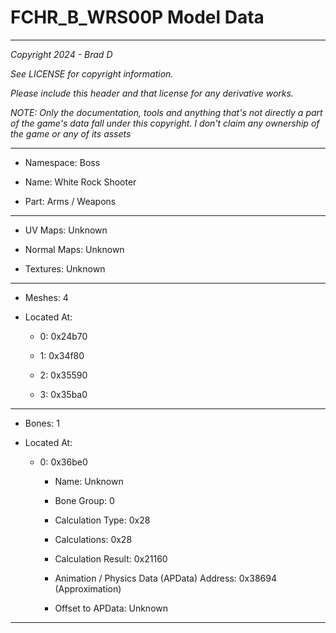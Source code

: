 # FCHR_B_WRS00P Model Data

---

*Copyright 2024 - Brad D*

*See LICENSE for copyright information.*

*Please include this header and that license for any derivative works.*

*NOTE: Only the documentation, tools and anything that's not directly a part of the game's data fall under this copyright. I don't claim any ownership of the game or any of its assets*

---

* Namespace: Boss

* Name:  White Rock Shooter

* Part: Arms / Weapons

---

* UV Maps: Unknown

* Normal Maps: Unknown

* Textures: Unknown

---

* Meshes: 4

* Located At:

  * 0: 0x24b70

  * 1: 0x34f80

  * 2: 0x35590

  * 3: 0x35ba0

---

* Bones: 1

* Located At:

  * 0: 0x36be0

    * Name: Unknown

    * Bone Group: 0

    * Calculation Type: 0x28

    * Calculations: 0x28

    * Calculation Result: 0x21160

    * Animation / Physics Data (APData) Address: 0x38694 (Approximation)

    * Offset to APData: Unknown

---

